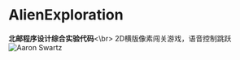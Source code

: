 # AlienExploration
**北邮程序设计综合实验代码**<\br>
2D横版像素闯关游戏，语音控制跳跃
![Aaron Swartz](https://github.com/4c4a4a/VoiceControlGame/raw/master/resources/graphics/level_1.png)

